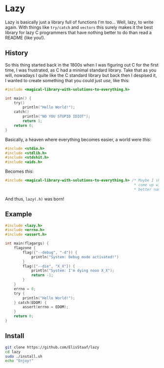 # Lazy
Lazy is basically just a library full of functions I'm too... Well, lazy, to write again.
With things like `try/catch` and `vectors` this surely makes it the best library for
lazy C programmers that have nothing better to do than read a README (like you!).

## History
So this thing started back in the 1800s when I was figuring out C for the first time,
I was frustrated, as C had a minimal standard library. Take that as you will, nowadays
I quite like the C standard library but back then I despised it, I wanted to create something
that you could just *use*, like this:
```c
#include <magical-library-with-solutions-to-everything.h>

int main() {
    try()
        println("Hello World!");
    catch()
        println("NO YOU STUPID IDIOT");
        return 1;
    return 0;
}
```
Basically, a heaven where everything becomes easier, a world were *this*:
```c
#include <stdio.h>
#include <stdlib.h>
#include <stdshit.h>
#include <aids.h>
```
Becomes *this*:
```c
#include <magical-library-with-solutions-to-everything.h> /* Maybe I should
                                                           * come up with a
                                                           * better name? */
```
And thus, `lazy(.h)` was born!

## Example
```c
#include <lazy.h>
#include <errno.h>
#include <assert.h>

int main(flagargs) {
    flagzone {
        flag({"--debug", "-d"}) {
            println("System: Debug mode activated!")
        }
        flag({"--die", "X_X"}) {
            println("System: I'm dying nooo X_X");
            return -1;
        }
    }
    errno = 0;
    try {
        println("Hello World!");
    } catch(EDOM) {
        assert(errno = EDOM);
    }
    return 0;
}
```

## Install
```sh
git clone https://github.com/ElisStaaf/lazy
cd lazy
sudo ./install.sh
echo "Enjoy!"
```

